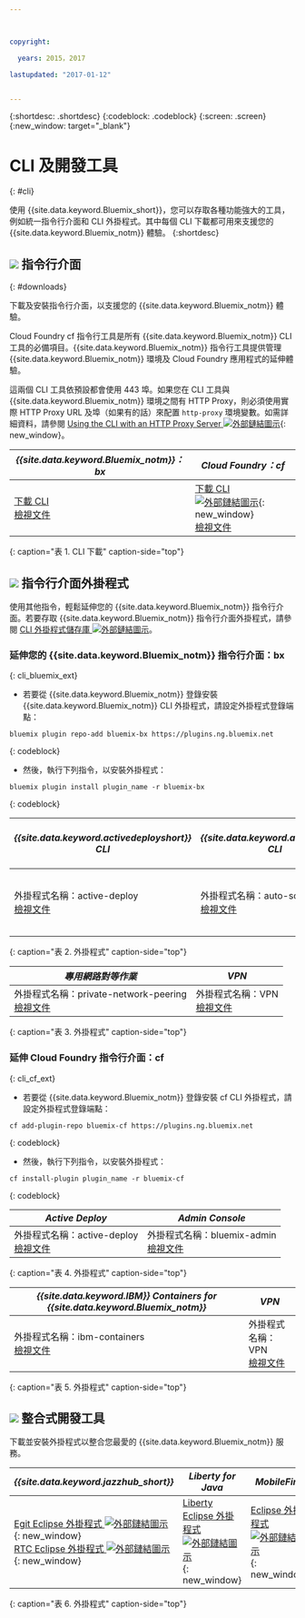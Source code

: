 ```yaml
---



copyright:

  years: 2015，2017

lastupdated: "2017-01-12"


---
```


{:shortdesc: .shortdesc}
{:codeblock: .codeblock}
{:screen: .screen}
{:new_window: target="_blank"}

# CLI 及開發工具
{: #cli}

使用 {{site.data.keyword.Bluemix_short}}，您可以存取各種功能強大的工具，例如統一指令行介面和 CLI 外掛程式。其中每個 CLI 下載都可用來支援您的 {{site.data.keyword.Bluemix_notm}} 體驗。
{:shortdesc}

## ![](./images/CLI.svg) 指令行介面
{: #downloads}

下載及安裝指令行介面，以支援您的 {{site.data.keyword.Bluemix_notm}} 體驗。

Cloud Foundry cf 指令行工具是所有 {{site.data.keyword.Bluemix_notm}} CLI 工具的必備項目。{{site.data.keyword.Bluemix_notm}} 指令行工具提供管理 {{site.data.keyword.Bluemix_notm}} 環境及 Cloud Foundry 應用程式的延伸體驗。

這兩個 CLI 工具依預設都會使用 443 埠。如果您在 CLI 工具與 {{site.data.keyword.Bluemix_notm}} 環境之間有 HTTP Proxy，則必須使用實際 HTTP Proxy URL 及埠（如果有的話）來配置 `http-proxy` 環境變數。如需詳細資料，請參閱 [Using the CLI with an HTTP Proxy Server ![外部鏈結圖示](../icons/launch-glyph.svg)](http://docs.cloudfoundry.org/cf-cli/http-proxy.html){: new_window}。


| *{{site.data.keyword.Bluemix_notm}}：bx* | *Cloud Foundry：cf* |
|---------------------|---------------|
| [下載 CLI](http://clis.ng.bluemix.net/)  <br> [檢視文件](/docs/cli/reference/bluemix_cli/index.html)|  [下載 CLI ![外部鏈結圖示](../icons/launch-glyph.svg)](https://github.com/cloudfoundry/cli/releases){: new_window}  <br> [檢視文件](/docs/cli/reference/cfcommands/index.html) |
{: caption="表 1. CLI 下載" caption-side="top"}


## ![](./images/CLI_Plugin.svg) 指令行介面外掛程式

使用其他指令，輕鬆延伸您的 {{site.data.keyword.Bluemix_notm}} 指令行介面。若要存取 {{site.data.keyword.Bluemix_notm}} 指令行介面外掛程式，請參閱 [CLI 外掛程式儲存庫 ![外部鏈結圖示](../icons/launch-glyph.svg)](https://plugins.ng.bluemix.net/)。

### 延伸您的 {{site.data.keyword.Bluemix_notm}} 指令行介面：bx
{: cli_bluemix_ext}

* 若要從 {{site.data.keyword.Bluemix_notm}} 登錄安裝 {{site.data.keyword.Bluemix_notm}} CLI 外掛程式，請設定外掛程式登錄端點：


```
bluemix plugin repo-add bluemix-bx https://plugins.ng.bluemix.net
```
{: codeblock}

* 然後，執行下列指令，以安裝外掛程式：

```
bluemix plugin install plugin_name -r bluemix-bx
```
{: codeblock}


| *{{site.data.keyword.activedeployshort}} CLI* | *{{site.data.keyword.autoscaling}} CLI* | *IBM Bluemix Container Service*  |
|-----|-----|-----|
| 外掛程式名稱：active-deploy<br> [檢視文件](/docs/services/ActiveDeploy/cli.html#cli) | 外掛程式名稱：auto-scaling <br> [檢視文件](/docs/cli/plugins/auto-scaling/index.html) |  外掛程式名稱：container-service  <br> [檢視文件](/docs/containers/cs_cli_devtools.html) |
{: caption="表 2. 外掛程式" caption-side="top"}

|  *專用網路對等作業* | *VPN*  |
|-----|-----|
| 外掛程式名稱：private-network-peering  <br> [檢視文件](/docs/cli/plugins/pnp/index.html) |外掛程式名稱：VPN <br> [檢視文件](/docs/cli/plugins/bx_vpn/index.html) |
{: caption="表 3. 外掛程式" caption-side="top"}


### 延伸 Cloud Foundry 指令行介面：cf
{: cli_cf_ext}

* 若要從 {{site.data.keyword.Bluemix_notm}} 登錄安裝 cf CLI 外掛程式，請設定外掛程式登錄端點：


```
cf add-plugin-repo bluemix-cf https://plugins.ng.bluemix.net
```
{: codeblock}

* 然後，執行下列指令，以安裝外掛程式：

```
cf install-plugin plugin_name -r bluemix-cf
```
{: codeblock}


| *Active Deploy* | *Admin Console* |
|-----------------|-----------------|
| 外掛程式名稱：active-deploy<br>  [檢視文件](/docs/services/ActiveDeploy/cli.html#cli) |  外掛程式名稱：bluemix-admin<br> [檢視文件](/docs/cli/plugins/bluemix_admin/index.html) |
{: caption="表 4. 外掛程式" caption-side="top"}


| *{{site.data.keyword.IBM}} Containers for {{site.data.keyword.Bluemix_notm}}* | *VPN* |
|-----------------|-----------------|
| 外掛程式名稱：ibm-containers<br> [檢視文件](https://www.{DomainName}/docs/containers/container_cli_cfic.html#container_cli_cfic) | 外掛程式名稱：VPN <br> [檢視文件](/docs/cli/plugins/vpn/index.html) |
{: caption="表 5. 外掛程式" caption-side="top"}


## ![](./images/Integrated_Dev_Tools.svg) 整合式開發工具

下載並安裝外掛程式以整合您最愛的 {{site.data.keyword.Bluemix_notm}} 服務。

| *{{site.data.keyword.jazzhub_short}}* | *Liberty for Java* | *MobileFirst* | *{{site.data.keyword.rules_short}}* | *Eclipse Tools for Bluemix* |
|-------------|----------|----------|----------|----------|
| [Egit Eclipse 外掛程式 ![外部鏈結圖示](../icons/launch-glyph.svg)](https://hub.jazz.net/docs/reference/gitclient/#eclipse_using_egit){: new_window} <br> [RTC Eclipse 外掛程式 ![外部鏈結圖示](../icons/launch-glyph.svg)](https://hub.jazz.net/docs/reference/gitclient/#eclipse_using_rtc){: new_window} | [Liberty Eclipse 外掛程式 ![外部鏈結圖示](../icons/launch-glyph.svg)](https://developer.ibm.com/wasdev/downloads/liberty-profile-using-eclipse/){: new_window} | [Eclipse 外掛程式 ![外部鏈結圖示](../icons/launch-glyph.svg)](https://marketplace.eclipse.org/content/ibm-mobilefirst-platform-studio){: new_window} | [Rules Designer Eclipse 外掛程式 ![外部鏈結圖示](../icons/launch-glyph.svg)](/docs/services/rules/index.html#rulov002) | [Bluemix Eclipse 外掛程式 ![外部鏈結圖示](../icons/launch-glyph.svg)](https://console.ng.bluemix.net/docs/manageapps/eclipsetools/eclipsetools.html){: new_window} |
{: caption="表 6. 外掛程式" caption-side="top"}
